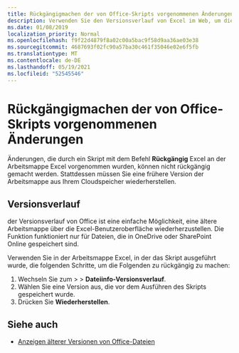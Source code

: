 ```yaml
---
title: Rückgängigmachen der von Office-Skripts vorgenommenen Änderungen
description: Verwenden Sie den Versionsverlauf von Excel im Web, um die durch Ausführen eines Skripts vorgenommenen Änderungen rückgängig zu machen.
ms.date: 01/08/2019
localization_priority: Normal
ms.openlocfilehash: f9f22d4879f8a02c00a5bac9f58d9aa36ae03e38
ms.sourcegitcommit: 4687693f02fc90a57ba30c461f35046e02e6f5fb
ms.translationtype: MT
ms.contentlocale: de-DE
ms.lasthandoff: 05/19/2021
ms.locfileid: "52545546"
---
```

# <a name="undo-the-changes-made-by-office-scripts"></a>Rückgängigmachen der von Office-Skripts vorgenommenen Änderungen

Änderungen, die durch ein Skript mit dem Befehl **Rückgängig** Excel an der Arbeitsmappe Excel vorgenommen wurden, können nicht rückgängig gemacht werden. Stattdessen müssen Sie eine frühere Version der Arbeitsmappe aus Ihrem Cloudspeicher wiederherstellen.

## <a name="version-history"></a>Versionsverlauf

der Versionsverlauf von Office ist eine einfache Möglichkeit, eine ältere Arbeitsmappe über die Excel-Benutzeroberfläche wiederherzustellen. Die Funktion funktioniert nur für Dateien, die in OneDrive oder SharePoint Online gespeichert sind.

Verwenden Sie in der Arbeitsmappe Excel, in der das Skript ausgeführt wurde, die folgenden Schritte, um die Folgenden zu rückgängig zu machen:

1. Wechseln Sie zum  >    >  **Dateiinfo-Versionsverlauf**.
2. Wählen Sie eine Version aus, die vor dem Ausführen des Skripts gespeichert wurde.
3. Drücken Sie **Wiederherstellen**.

## <a name="see-also"></a>Siehe auch

- [Anzeigen älterer Versionen von Office-Dateien](https://support.office.com/article/View-previous-versions-of-Office-files-5c1e076f-a9c9-41b8-8ace-f77b9642e2c2#ID0EABBAAA=Web)
